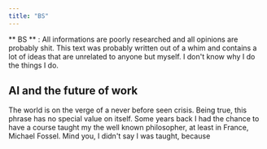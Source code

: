```yaml
---
title: "BS"
---
```


** BS ** : All informations are poorly researched and all opinions are probably shit. This text was probably written out of a whim and contains a lot of ideas that are unrelated to anyone but myself. I don't know why I do the things I do.

## AI and the future of work

The world is on the verge of a never before seen crisis. Being true, this phrase has no special value on itself.  Some years back I had the chance to have a course taught my the well known philosopher, at least in France, Michael Fossel. Mind you, I didn't say I was taught, because 